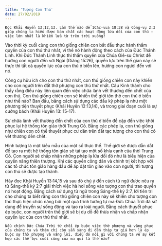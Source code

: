 ```yaml
---
title: 'Tượng Con Thú'
date: 27/02/2019
---
```


`Đọc Khải Huyền 13:12,13. Làm thế nào để 1Các-vua 18:38 và Công-vụ 2:3 giúp chúng ta hiểu được bản chất các hoạt động lừa dối của con thú – việc lớn nhất là khiến lửa từ trên trời xuống?`

Vào thời kỳ cuối cùng con thú giống chiên con bắt đầu thực hành thẩm quyền của con thú thứ nhất, vì thế nó hành động theo cách của Đức Thánh Linh. Khi Đức Thánh Linh thực thi thẩm quyền của Chúa Giê-su Christ để hướng con người đến với Ngài (Giăng 15:26), quyền lực trên thế gian này sẽ thực thi tất cả quyền lực của con thú ở biển lên, hướng con người đến với nó. 

Công cụ hữu ích cho con thú thứ nhất, con thú giống chiên con này khiến cho con người trên đất thờ phượng con thú thứ nhất. Câu Kinh thánh cho thấy rằng điều này liên quan đến việc chữa lành vết thương đến chết của con thú. Con thú giống chiên con sẽ khiến thế giới tôn thờ con thú ở biển như thế nào? Ban đầu, bằng cách sử dụng các dấu kỳ phép lạ như một phương tiện thuyết phục (Khải Huyền 13:13,14), và trong giai đoạn cuối là sự cưỡng bách (Khải Huyền 13: 15-17).

Sự chữa lành vết thương đến chết của con thú ở biển đề cập đến việc khôi phục lại hệ thống tôn giáo thời Trung Cổ. Bằng các phép lạ, con thú giống như chiên con có thể thuyết phục cư dân trên đất tạc tượng cho con thú có vết thương đến chết.

Hình tượng là một kiểu mẫu của một số thực thể. Thế giới sẽ được dẫn dắt để tạo ra một hệ thống tôn giáo sẽ tái tạo một số khía cạnh của thời Trung Cổ. Con người sẽ chấp nhận những phép lạ lừa dối đó như là biểu hiện của quyền năng thiên thượng. Khi các quyền công dân và chính trị kết hợp với các tổ chức tôn giáo hàng đầu để áp đặt tôn giáo vào con người, thì tượng con thú sẽ được tạo thành.

Hãy đọc Khải Huyền 13:14,15 và sau đó chú ý đến cách từ ngữ được nêu ra từ Sáng-thế ký 2:7 giải thích việc hà hơi sống vào tượng con thú trao quyền nó hoạt động. Bằng cách sử dụng từ ngữ trong Sáng-thế ký 2:7, lời tiên tri cho chúng ta biết rằng con thú giống chiên con này sẽ khiến cho tượng con thú thực hiện chức năng bởi một quá trình tương tự mà Đức Chúa Trời đã sử dụng để truyền sự sống động và tạo ra loài người. Bằng cách thuyết phục ép buộc, con người trên thế giới sẽ bị dụ dỗ để thừa nhận và chấp nhận quyền lực của con thú thứ nhất.

`Nếu chính Đức Chúa Trời từ chối ép buộc việc thờ phượng và vâng phục của chúng ta và thậm chí còn sẵn sàng đi đến thập tự giá hơn là ép buộc sự thờ phượng và vâng lời, điều đó nói gì với chúng ta về sự kết hợp các thế lực cuối cùng của ma quỉ là thể nào?`